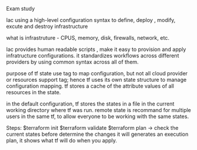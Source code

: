 Exam study

Iac
using a high-level configuration syntax to define, deploy , modify, excute and destroy infrastructure

what is infrastruture - CPUS, memory, disk, firewalls, network, etc. 

Iac provides human readable scripts , make it easy to provision and apply infratructure configurations. it standardizes workflows across different providers by using common syntax across all of them.

purpose of tf state 
use tag to map configuration, but not all cloud provider or resources support tag;
hence tf uses its own state structure to manage configuration mapping. 
tf stores a cache of the attribute values of all resources in the state. 

in the default configuration, tf stores the states in a file in the current working directory where tf was run.
remote state is recommand for multiple users in the same tf, to allow everyone to be working with the same states. 


Steps:
$terraform init
$terraform validate
$terraform  plan  -> check the current states before determine the changes
it will generates an execution plan, it shows what tf will do when you apply.